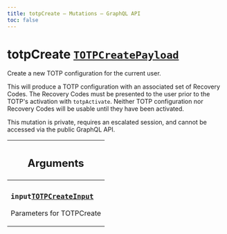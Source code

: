 ```yaml
---
title: totpCreate – Mutations – GraphQL API
toc: false
---
```

<!--
  _____   ____    _   _  ____ _______   ______ _____ _____ _______
  |  __  / __   |  | |/ __ __   __| |  ____|  __ _   _|__   __|
  | |  | | |  | | |  | | |  | | | |    | |__  | |  | || |    | |
  | |  | | |  | | | . ` | |  | | | |    |  __| | |  | || |    | |
  | |__| | |__| | | |  | |__| | | |    | |____| |__| || |_   | |
  |_____/ ____/  |_| _|____/  |_|    |______|_____/_____|  |_|
  This file is auto-generated by script/generate_graphql_api_content.sh,
  please build the schema.json by running `rails api:graph:export`
  with https://github.com/buildkite/buildkite/,
  replace the content in data/graphql_data_schema.json
  and run the generation script `./scripts/generate-graphql-api-content.sh`.
-->
<!-- vale off -->
<h1 class="has-pills" data-algolia-exclude>
  totpCreate
  <a href="/docs/apis/graphql/schemas/object/totpcreatepayload" class="pill pill--object pill--normal-case pill--large" title="Go to OBJECT TOTPCreatePayload"><code>TOTPCreatePayload</code></a>

</h1>
<!-- vale on -->


<p>Create a new TOTP configuration for the current user.</p>
<p>This will produce a TOTP configuration with an associated set of Recovery Codes. The Recovery Codes must be presented to the user prior to the TOTP's activation with <code>totpActivate</code>.
Neither TOTP configuration nor Recovery Codes will be usable until they have been activated.</p>
<p>This mutation is private, requires an escalated session, and cannot be accessed via the public GraphQL API.</p>


<table class="responsive-table responsive-table--single-column-rows">
  <thead>
    <th>
      <h2 data-algolia-exclude>Arguments</h2>
    </th>
  </thead>
  <tbody>
    <tr><td><h3 class="is-small has-pills"><code>input</code><a href="/docs/apis/graphql/schemas/input_object/totpcreateinput" class="pill pill--input_object pill--normal-case pill--medium" title="Go to INPUT_OBJECT TOTPCreateInput"><code>TOTPCreateInput</code></a></h3><p>Parameters for TOTPCreate</p></td></tr>
  </tbody>
</table>
